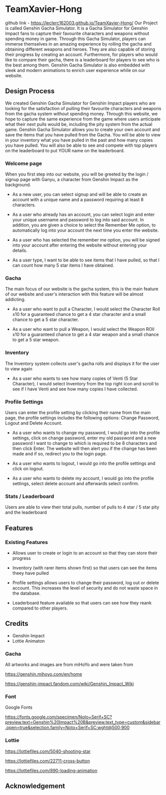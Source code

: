 # TeamXavier-Hong

github link - https://leclerc162003.github.io/TeamXavier-Hong/
Our Project is called Genshin Gacha Simulator. It is a Gacha Simulator for Genshin Impact fans to capture their favourite characters and weapons without spending money in game. Through this Gacha Simulator, players can immerse themselves in an amazing experience by rolling the gacha and obtaining different weapons and heroes. They are also capable of storing their progress by creating an account. Furthermore, for players who would like to compare their gacha, there is a leaderboard for players to see who is the best among them. Genshin Gacha Simulator is also embedded with sleek and modern animations to enrich user experience while on our website.

## Design Process
We created Genshin Gacha Simulator for Genshin Impact players who are looking for the satisfaction of pulling their favourite characters and weapons from the gacha system without spending money. Through this website, we hope to capture the same experience from the game where users anticipate what their next pulls would be, including the pity system from the actual game. Genshin Gacha Simulator allows you to create your own account and save the items that you have pulled from the Gacha. You will be able to view in your inventory what you have pulled in the past and how many copies you have pulled. You will also be able to see and compete with top players on the leaderboard to put YOUR name on the leaderboard.

### Welcome page

When you first step into our website, you will be greeted by the login / signup page with Ganyu, a character from Genshin Impact as the background.

- As a new user, you can select signup and will be able to create an account with a unique name and a password requiring at least 8 characters.

- As a user who already has an account, you can select login and enter your unique username and password to log into said account. In addition, you are given a choice to select the Remember Me option, to automatically log into your account the next time you enter the website.

- As a user who has selected the remember me option, you will be signed into your account after entering the website without entering your details.

- As a user type, I want to be able to see items that I have pulled, so that I can count how many 5 star items I have obtained.

### Gacha

The main focus of our website is the gacha system, this is the main feature of our website and user's interaction with this feature will be almost addicting.

- As a user who want to pull a Character, I would select the Character Roll x10 for a guaranteed chance to get a 4 star character and a small chance to get a 5 star character.

- As a user who want to pull a Weapon, I would select the Weapon ROll x10 for a guaranteed chance to get a 4 star weapon and a small chance to get a 5 star weapon.

### Inventory

The Inventory system collects user's gacha rolls and displays it for the user to view again

- As a user who wants to see how many copies of Venti (5 Star Character), I would select Inventory from the top right icon and scroll to see if I have Venti and see how many copies I have collected.

### Profile Settings

Users can enter the profile setting by clicking their name from the main page, the profile settings includes the following options: Change Password, Logout and Delete Account.

- As a user who wants to change my password, I would go into the profile settings, click on change password, enter my old password and a new password I want to change to which is required to be 8 characters and then click Enter. The website will then alert you if the change has been made and if so, redirect you to the login page.

- As a user who wants to logout, I would go into the profile settings and click on logout.

- As a user who wants to delete my account, I would go into the profile settings, select delete account and afterwards select confirm.

### Stats / Leaderboard

Users are able to view their total pulls, number of pulls to 4 star / 5 star pity and the leaderboard

## Features
### Existing Features 
- Allows user to create or login to an account so that they can store their progress

- Inventory (with rarer items shown first) so that users can see the items theey have pulled

- Profile settings allows users to change their password, log out or delete account. This increases the level of security and do not waste space in the database.

- Leaderboard feature available so that users can see how they reank compared to other players.
## Credits
- Genshin Impact
- Lottie Animaton
### Gacha
All artworks and images are from miHoYo and were taken from 

https://genshin.mihoyo.com/en/home

https://genshin-impact.fandom.com/wiki/Genshin_Impact_Wiki

### Font
Google Fonts 

https://fonts.google.com/specimen/Noto+Serif+SC?preview.text=Genshin%20Impact%20B&preview.text_type=custom&sidebar.open=true&selection.family=Noto+Serif+SC:wght@500;900

### Lottie
https://lottiefiles.com/5040-shooting-star

https://lottiefiles.com/22711-cross-button

https://lottiefiles.com/890-loading-animation

## Acknowledgement
